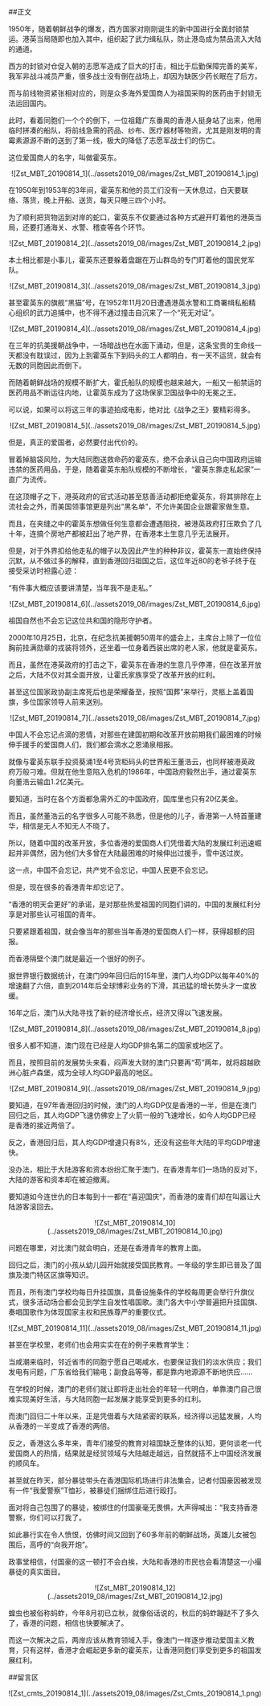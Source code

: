 ##正文

1950年，随着朝鲜战争的爆发，西方国家对刚刚诞生的新中国进行全面封锁禁运。港英当局随即也加入其中，组织起了武力缉私队，防止港岛成为禁品流入大陆的通道。

西方的封锁对仓促入朝的志愿军造成了巨大的打击，相比于后勤保障完善的美军，我军非战斗减员严重，很多战士没有倒在战场上，却因为缺医少药长眠在了后方。

而与前线物资紧张相对应的，则是众多海外爱国商人为祖国采购的医药由于封锁无法运回国内。

此时，看着同胞们一个个的倒下，一位祖籍广东番禺的香港人挺身站了出来，他用临时拼凑的船队，将前线急需的药品、纱布、医疗器材等物资，尤其是刚发明的青霉素源源不断的送到了第一线，极大的降低了志愿军战士们的伤亡。

这位爱国商人的名字，叫做霍英东。

 <div align="center">![Zst_MBT_20190814_1](../assets2019_08/images/Zst_MBT_20190814_1.jpg)</div>

在1950年到1953年的3年间，霍英东和他的员工们没有一天休息过，白天要联络、落货，晚上开船、送货，每天只睡三四个小时。

为了顺利把货物运到对岸的蛇口，霍英东不仅要通过各种方式避开盯着他的港英当局，还要打通海关、水警、稽查等各个环节。

 <div align="center">![Zst_MBT_20190814_2](../assets2019_08/images/Zst_MBT_20190814_2.jpg)</div>

本土相比都是小事儿，霍英东还要躲着盘踞在万山群岛的专门盯着他的国民党军队。

 <div align="center">![Zst_MBT_20190814_3](../assets2019_08/images/Zst_MBT_20190814_3.jpg)</div>

甚至霍英东的旗舰“黑猫”号，在1952年11月20日遭遇港英水警和工商署缉私船精心组织的武力追捕中，也不得不通过撞击自沉来了一个“死无对证”。

 <div align="center">![Zst_MBT_20190814_4](../assets2019_08/images/Zst_MBT_20190814_4.jpg)</div>

在三年的抗美援朝战争中，一场暗战也在水面下涌动，但是，这条宝贵的生命线一天都没有耽误过，因为上到霍英东下到码头的工人都明白，有一天不运货，就会有无数的同胞因此而倒下。

而随着朝鲜战场的规模不断扩大，霍氏船队的规模也越来越大，一船又一船禁运的医药用品不断运往内地，让霍英东成为了这场保家卫国战争中的无冕之王。

可以说，如果可以将这三年的事迹拍成电影，绝对比《战争之王》要精彩得多。

 <div align="center">![Zst_MBT_20190814_5](../assets2019_08/images/Zst_MBT_20190814_5.jpg)</div>

但是，真正的爱国者，必然要付出代价的。

冒着掉脑袋风险，为大陆同胞送救命药的霍英东，绝不会承认自己向中国政府运输违禁的医药用品，于是，随着霍英东船队规模的不断增长，“霍英东靠走私起家”一直广为流传。

在这顶帽子之下，港英政府的官式活动甚至慈善活动都拒绝霍英东，将其排除在上流社会之外，而美国领事馆更是列出“黑名单”，不允许美国企业跟霍家做生意。

而且，在夹缝之中的霍英东想做任何生意都会遭遇阻挠，被港英政府打压欺负了几十年，连搞个房地产都被赶出了地产界，在香港本土生意几乎无法展开。

但是，对于外界扣给他走私的帽子以及因此产生的种种非议，霍英东一直始终保持沉默，从不做过多的解释，直到香港回归祖国之后，这位年近80的老爷子终于在接受采访时袒露心迹：

“有件事大概应该要讲清楚，当年我不是走私。”

 <div align="center">![Zst_MBT_20190814_6](../assets2019_08/images/Zst_MBT_20190814_6.jpg)</div>

祖国自然也不会忘记这位共和国的隐形守护者。

2000年10月25日，北京，在纪念抗美援朝50周年的盛会上，主席台上除了一位位胸前挂满勋章的戎装将领外，还坐着一位身着西装出席的老人家，他就是霍英东。

而且，虽然在港英政府的打击之下，霍英东在香港的生意几乎停滞，但在改革开放之后，大陆不仅对其全面开放，让霍氏家族享受了改革开放的红利。

甚至这位国家政协副主席死后也是荣耀备至，按照“国葬”来举行，灵柩上盖着国旗，多位国家领导人前来送别。

 <div align="center">![Zst_MBT_20190814_7](../assets2019_08/images/Zst_MBT_20190814_7.jpg)</div>

中国人不会忘记点滴的恩情，对那些在建国初期和改革开放前期我们最困难的时候伸手援手的爱国商人们，我们都会滴水之恩涌泉相报。

就像与霍英东联手投资葵涌1至4号货柜码头的世界船王董浩云，也同样被港英政府万般刁难。但就在他生意陷入危机的1986年，中国政府毅然出手，通过霍英东向董浩云输血1.2亿美元。

要知道，当时在各个方面都急需外汇的中国政府，国库里也只有20亿美金。

而且，虽然董浩云的名字很多人可能不熟悉，但是他的儿子，香港第一人特首董建华，相信是无人不知无人不晓了。

所以，随着中国的改革开放，多位香港的爱国商人们凭借着大陆的发展红利迅速崛起并非偶然，因为他们大多曾在大陆最困难的时候伸出过援手，雪中送过炭。

这一点，中国不会忘记，共产党不会忘记，中国人民更不会忘记。

但是，现在很多的香港青年却忘记了。

“香港的明天会更好”的承诺，是对那些热爱祖国的同胞们讲的，中国的发展红利分享是对那些认可祖国的青年。

只要紧跟着祖国，就会像当年的那些当年香港的爱国商人们一样，获得超额的回报。

而香港隔壁个澳门就是最近一个很好的例子。

据世界银行数据统计，在澳门99年回归后的15年里，澳门人均GDP以每年40%的增速翻了六倍，直到2014年后全球博彩业务的下滑，其迅猛的增长势头才一度放缓。

16年之后，澳门从大陆寻找了新的经济增长点，经济又得以飞速发展。

 <div align="center">![Zst_MBT_20190814_8](../assets2019_08/images/Zst_MBT_20190814_8.jpg)</div>

很多人都不知道，澳门现在已经是人均GDP排名第二的国家或地区了。

而且，按照目前的发展势头来看，闷声发大财的澳门只要再“苟”两年，就将超越欧洲心脏卢森堡，成为全球人均GDP最高的地区。

 <div align="center">![Zst_MBT_20190814_9](../assets2019_08/images/Zst_MBT_20190814_9.jpg)</div>

要知道，在97年香港回归的时候，澳门的人均GDP仅是香港的一半，但是在澳门回归之后，其人均GDP飞速仿佛安上了火箭一般的飞速增长，如今人均GDP已经是香港的接近两倍了。

反之，香港回归后，其人均GDP增速只有8%，还没有这些年大陆的平均GDP增速快。

没办法，相比于大陆游客和资本纷纷汇聚于澳门，在香港青年们一场场的反对下，大陆的游客和资本却在被迫撤离。

要知道如今连世仇的日本每到十一都在“喜迎国庆”，而香港的废青们却在叫嚣让大陆游客滚回去。

 <div align="center">![Zst_MBT_20190814_10](../assets2019_08/images/Zst_MBT_20190814_10.jpg)</div>

问题在哪里，对比澳门就会明白，还是在香港青年的教育上面。

回归之后，澳门的小孩从幼儿园开始就接受国民教育。一年级的学生即已普及了国旗及澳门特区区旗等知识。

而且，所有澳门学校均每日升挂国旗，具备设施条件的学校每周更会举行升旗仪式，很多活动场合都会见到学生自发性唱国歌。澳门各大中小学普遍把升挂国旗、奏唱国歌作为体现国家主权和民族尊严的重要仪式。

 <div align="center">![Zst_MBT_20190814_11](../assets2019_08/images/Zst_MBT_20190814_11.jpg)</div>

甚至在学校里，老师们也会用实实在在的例子来教育学生：

当咸潮来临时，邻近省市的同胞宁愿自己喝咸水，也要保证我们的淡水供应；我们发电有问题，广东省给我们输电；副食品等等，都是靠内地源源不断地供应……

在学校的时候，澳门的老师们就让即将走出社会的年轻一代明白，单靠澳门自己很难实现美好生活，与大陆同胞一起发展才能享受到更多的红利。

而澳门回归二十年以来，正是凭借着与大陆紧密的联系，经济得以迅猛发展，人均从香港的一半变成了香港的两倍。

反之，香港这么多年来，青年们接受的教育对祖国缺乏整体的认知，更何谈老一代爱国商人的热情，结果就是经贸领域与大陆越走越远，自然就搭不上中国经济发展的顺风车。

甚至就在昨天，部分暴徒带头在香港国际机场进行非法集会，记者付国豪因被发现有一件“我愛警察”T恤衫，被暴徒们捆绑住后进行殴打。

面对将自己包围了的暴徒，被绑住的付国豪毫无畏惧，大声得喊出：“我支持香港警察，你们可以打我了。

如此暴行实在令人愤恨，仿佛时间又回到了60多年前的朝鲜战场，英雄儿女被包围后，高呼的“向我开炮”。

政事堂相信，付国豪的这一顿打不会白挨，大陆和香港的市民也会看清楚这一小撮暴徒的真实面目。

 <div align="center">![Zst_MBT_20190814_12](../assets2019_08/images/Zst_MBT_20190814_12.jpg)</div>

蝗虫也被俗称蚂蚱，今年8月初已立秋，就像俗话说的，秋后的蚂蚱蹦跶不了多久了，香港的问题，相信也快要解决了。

而这一次解决之后，两岸应该从教育领域入手，像澳门一样逐步推动爱国主义教育，只有这样，香港才会崛起更多新的霍英东，让香港同胞们享受到更多的祖国发展红利。

##留言区
 <div align="center">![Zst_cmts_20190814_1](../assets2019_08/images/Zst_Cmts_20190814_1.png)</div>